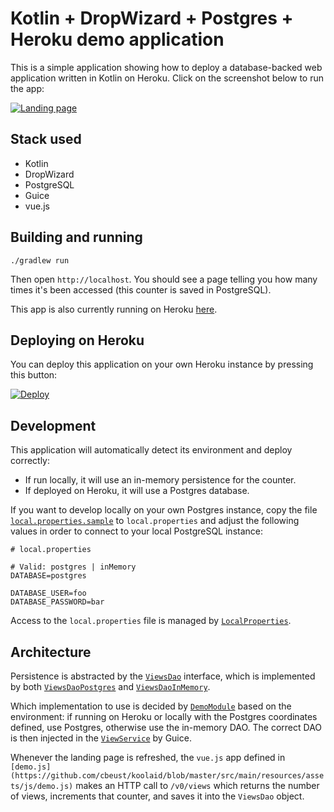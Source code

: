 # Kotlin + DropWizard + Postgres + Heroku demo application

This is a simple application showing how to deploy a database-backed web application written in Kotlin on Heroku.
Click on the screenshot below to run the app:

[![Landing page](https://github.com/cbeust/koolaid/blob/master/src/main/resources/assets/screenshot.png?raw=true)](https://shrouded-anchorage-65494.herokuapp.com/)

## Stack used

- Kotlin
- DropWizard
- PostgreSQL
- Guice
- vue.js

## Building and running

```
./gradlew run
```

Then open `http://localhost`. You should see a page telling you how many times it's been accessed (this counter is saved in PostgreSQL).

This app is also currently running on Heroku [here](https://shrouded-anchorage-65494.herokuapp.com/).

## Deploying on Heroku

You can deploy this application on your own Heroku instance by pressing this button:

[![Deploy](https://www.herokucdn.com/deploy/button.svg)](https://heroku.com/deploy)

## Development

This application will automatically detect its environment and deploy correctly:

- If run locally, it will use an in-memory persistence for the counter.
- If deployed on Heroku, it will use a Postgres database.

If you want to develop locally on your own Postgres instance, copy the file
[`local.properties.sample`](https://github.com/cbeust/koolaid/blob/master/local.properties.sample) to `local.properties` and adjust the following values
in order to connect to your local PostgreSQL instance:

```
# local.properties

# Valid: postgres | inMemory
DATABASE=postgres

DATABASE_USER=foo
DATABASE_PASSWORD=bar
```

Access to the `local.properties` file is managed by [`LocalProperties`](https://github.com/cbeust/koolaid/blob/master/src/main/kotlin/com/beust/koolaid/LocalProperties.kt).

## Architecture

Persistence is abstracted by the [`ViewsDao`](https://github.com/cbeust/koolaid/blob/master/src/main/kotlin/com/beust/koolaid/ViewsDao.kt) interface, which is implemented by both [`ViewsDaoPostgres`](https://github.com/cbeust/koolaid/blob/master/src/main/kotlin/com/beust/koolaid/ViewsDaoPostgres.kt) and [`ViewsDaoInMemory`](https://github.com/cbeust/koolaid/blob/master/src/main/kotlin/com/beust/koolaid/ViewsDaoPostgres.kt).

Which implementation to use is decided by [`DemoModule`](https://github.com/cbeust/koolaid/blob/master/src/main/kotlin/com/beust/koolaid/DemoModule.kt) based on the environment: if 
running on Heroku or locally with the Postgres coordinates defined, use Postgres, otherwise use the in-memory
DAO. The correct DAO is then injected in the [`ViewService`](https://github.com/cbeust/koolaid/blob/master/src/main/kotlin/com/beust/koolaid/ViewService.kt) by Guice.

Whenever the landing page is refreshed, the `vue.js` app defined in `[demo.js](https://github.com/cbeust/koolaid/blob/master/src/main/resources/assets/js/demo.js)` makes an HTTP call to `/v0/views` which 
returns
 the
number of views, increments that counter, and saves it into the `ViewsDao` object.
